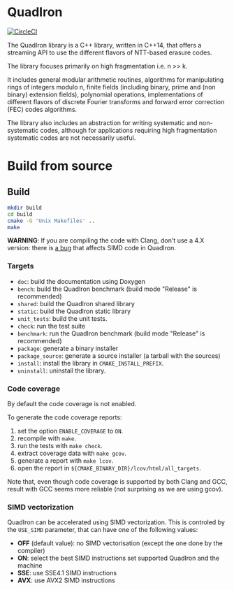 # QuadIron

[![CircleCI][badgepub]](https://circleci.com/gh/scality/quadiron)

The QuadIron library is a C++ library, written in C++14, that offers a
streaming API to use the different flavors of NTT-based erasure codes.

The library focuses primarily on high fragmentation i.e. n >> k.

It includes general modular arithmetic routines, algorithms for
manipulating rings of integers modulo n, finite fields (including
binary, prime and (non binary) extension fields), polynomial
operations, implementations of different flavors of discrete Fourier
transforms and forward error correction (FEC) codes algorithms.

The library also includes an abstraction for writing systematic and
non-systematic codes, although for applications requiring high
fragmentation systematic codes are not necessarily useful.

# Build from source

## Build

```sh
mkdir build
cd build
cmake -G 'Unix Makefiles' ..
make
```

**WARNING**: If you are compiling the code with Clang, don't use a 4.X version:
there is [a bug](https://bugs.llvm.org/show_bug.cgi?id=36723) that affects SIMD
code in QuadIron.

### Targets

- `doc`: build the documentation using Doxygen
- `bench`: build the QuadIron benchmark (build mode "Release" is recommended)
- `shared`: build the QuadIron shared library
- `static`: build the QuadIron static library
- `unit_tests`: build the unit tests.
- `check`: run the test suite
- `benchmark`: run the QuadIron benchmark (build mode "Release" is recommended)
- `package`: generate a binary installer
- `package_source`: generate a source installer (a tarball with the sources)
- `install`: install the library in `CMAKE_INSTALL_PREFIX`.
- `uninstall`: uninstall the library.

### Code coverage

By default the code coverage is not enabled.

To generate the code coverage reports:
1. set the option `ENABLE_COVERAGE` to `ON`.
2. recompile with `make`.
3. run the tests with `make check`.
4. extract coverage data with `make gcov`.
5. generate a report with `make lcov`.
6. open the report in `${CMAKE_BINARY_DIR}/lcov/html/all_targets`.

Note that, even though code coverage is supported by both Clang and GCC, result
with GCC seems more reliable (not surprising as we are using gcov).

### SIMD vectorization

QuadIron can be accelerated using SIMD vectorization. This is controled by the
`USE_SIMD` parameter, that can have one of the following values:
- **OFF** (default value): no SIMD vectorisation (except the one done by the
  compiler)
- **ON**: select the best SIMD instructions set supported QuadIron and the
  machine
- **SSE**: use SSE4.1 SIMD instructions
- **AVX**: use AVX2 SIMD instructions

[badgepub]: https://circleci.com/gh/scality/quadiron.svg?style=svg
